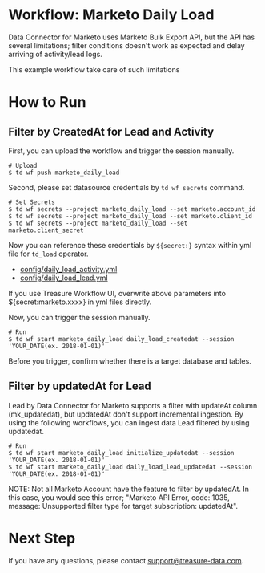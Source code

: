 # Workflow: Marketo Daily Load

Data Connector for Marketo uses Marketo Bulk Export API, but the API has several limitations; filter conditions doesn't work as expected and delay arriving of activity/lead logs.

This example workflow take care of such limitations

# How to Run

## Filter by CreatedAt for Lead and Activity

First, you can upload the workflow and trigger the session manually.

    # Upload
    $ td wf push marketo_daily_load

Second, please set datasource credentials by `td wf secrets` command.

    # Set Secrets
    $ td wf secrets --project marketo_daily_load --set marketo.account_id
    $ td wf secrets --project marketo_daily_load --set marketo.client_id
    $ td wf secrets --project marketo_daily_load --set marketo.client_secret

Now you can reference these credentials by `${secret:}` syntax within yml file for `td_load` operator.

- [config/daily_load_activity.yml](config/daily_load_activity.yml)
- [config/daily_load_lead.yml](config/daily_load_lead.yml)

If you use Treasure Workflow UI, overwrite above parameters into ${secret:marketo.xxxx} in yml files directly.

Now, you can trigger the session manually.

    # Run
    $ td wf start marketo_daily_load daily_load_createdat --session 'YOUR_DATE(ex. 2018-01-01)'

Before you trigger, confirm whether there is a target database and tables.

## Filter by updatedAt for Lead

Lead by Data Connector for Marketo supports a filter with updateAt column (mk_updatedat), but updatedAt don't support incremental ingestion.
By using the following workflows, you can ingest data Lead filtered by using updatedat.

    # Run
    $ td wf start marketo_daily_load initialize_updatedat --session 'YOUR_DATE(ex. 2018-01-01)'
    $ td wf start marketo_daily_load daily_load_lead_updatedat --session 'YOUR_DATE(ex. 2018-01-01)'

NOTE: Not all Marketo Account have the feature to filter by updatedAt. In this case, you would see this error; "Marketo API Error, code: 1035, message: Unsupported filter type for target subscription: updatedAt".

# Next Step

If you have any questions, please contact support@treasure-data.com.
